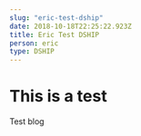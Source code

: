 ```yaml
---
slug: "eric-test-dship"
date: 2018-10-18T22:25:22.923Z
title: Eric Test DSHIP
person: eric
type: DSHIP
---
```

# This is a test

Test blog
